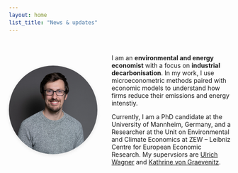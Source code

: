 ```yaml
---
layout: home
list_title: "News & updates"
---
```


<!-- markdownlint-disable MD041 -->
<!-- markdownlint-disable MD033 -->

<style>
.profile-intro {
  display: flex;
  align-items: center;
  gap: 2rem;
  margin-top: 2rem;
  margin-bottom: 4rem;
}
.profile-intro img {
  width: 200px;
  height: 200px;
  object-fit: cover;
  border-radius: 50%;
  box-shadow: 0 2px 8px rgba(0,0,0,0.1);
}
@media (max-width: 700px) {
  .profile-intro {
    flex-direction: column;
    /* align-items: flex-start; */
    align-items: center;
  }
  .profile-intro img {
    margin-bottom: 1rem;
  }
}
</style>

<div class="profile-intro">
  <img src="/assets/profile.jpg" alt="Joscha Krug" />
  <div>
    <p>
    I am an <strong>environmental and energy economist</strong> with a focus on <strong>industrial decarbonisation</strong>. In my work, I use microeconometric methods paired with economic models to understand how firms reduce their emissions and energy intenstiy.
    </p>
    <p>
    Currently, I am a PhD candidate at the University of Mannheim, Germany, and a Researcher at the Unit on Environmental and Climate Economics at ZEW &ndash; Leibniz Centre for European Economic Research. My supervsiors are <a href="https://ulrichwagner.eu/">Ulrich Wagner</a> and <a href="https://sites.google.com/view/kathrinevongraevenitz/home">Kathrine von Graevenitz</a>.
    </p>
  </div>
</div>

